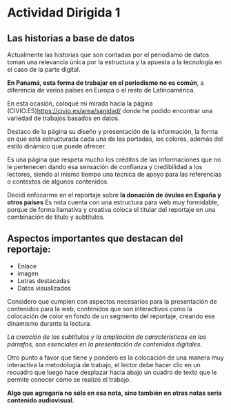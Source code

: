 #  Actividad Dirigida 1 

## Las historias a base de datos 

Actualmente las historias que son contadas por el periodismo de datos toman una relevancia única por la estructura y la apuesta a la tecnología en el caso de la parte digital.

**En Panamá, esta forma de trabajar en el periodismo no es común**, a diferencia de varios países en Europa o el resto de Latinoamérica. 

En esta ocasión, coloqué mi mirada hacia la página (CIVIO.ES)<https://civio.es/area/sanidad/> donde he podido encontrar una variedad de trabajos basados en datos.

Destaco de la página su diseño y presentación de la información, la forma en que está estructurada cada una de las portadas, los colores, además del estilo dinámico que puede ofrecer. 

Es una página que respeta mucho los créditos de las informaciones que no le pertenecen dando esa sensación de confianza y credibilidad a los lectores, siendo al mismo tiempo una técnica de apoyo para las referencias o contextos de algunos contenidos. 

Decidí enfocarme en el reportaje sobre  **la donación de óvulos en España  y otros países** Es nota cuenta con una estructura para web muy formidable, porque de forma llamativa y creativa coloca el titular del reportaje en una combinación de título y subtítulos. 

## Aspectos importantes que destacan del reportaje: 

- Enlace 
-  imagen 
-  Letras destacadas
-  Datos visualizados

Considero que cumplen con aspectos necesarios para la presentación de contenidos para la web, contenidos  que son interactivos como la colocación de color en fondo de un segmento del reportaje, creando ese dinamismo durante la lectura. 

*La creación de los subtítulos y la ampliación de características en los párrafos, son esenciales en la presentación de contenidos digitales.*

Otro punto a favor que tiene y pondero es la colocación de una manera muy interactiva la metodología de trabajo, el lector debe hacer clic en un recuadro que luego hace desplazar hacia abajo un cuadro de texto que le permite conocer cómo se realizó el trabajo.

**Algo que agregaría no sólo en esa nota, sino también en otras notas sería contenido audiovisual.**
